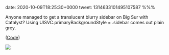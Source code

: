 date: 2020-10-09T18:25:30+0000
tweet: 1314633101495107587
%%%

Anyone managed to get a translucent blurry sidebar on Big Sur with Catalyst? Using UISVC.primaryBackgroundStyle = .sidebar comes out plain grey.

([Code](https://gist.github.com/douglashill/25a37282bc0c4dfc6aab92649a621812))

![](Ej6D0nsXcAEETEU.jpg)
